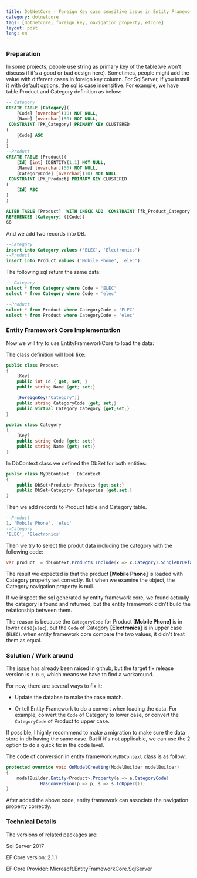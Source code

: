 ```yaml
---
title: DotNetCore - Foreign Key case sensitive issue in Entity Framework Core
category: dotnetcore  
tags: [dotnetcore, foreign key, navigation property, efcore]  
layout: post  
lang: en
---
```


### Preparation

In some projects, people use string as primary key of the table(we won't discuss if it's a good or bad design here). Sometimes, people might add the value with different cases in foreign key column. For SqlServer, if you install it with default options, the sql is case insensitive. For example, we have table Product and Category definition as below:

```sql
-- Category
CREATE TABLE [Category](
	[Code] [nvarchar](10) NOT NULL,
	[Name] [nvarchar](50) NOT NULL,
 CONSTRAINT [PK_Category] PRIMARY KEY CLUSTERED 
(
	[Code] ASC
)
)
--Product
CREATE TABLE [Product](
    [Id] [int] IDENTITY(1,1) NOT NULL,
    [Name] [nvarchar](50) NOT NULL,
    [CategoryCode] [nvarchar](10) NOT NULL
 CONSTRAINT [PK_Product] PRIMARY KEY CLUSTERED 
(
	[Id] ASC
)
)

ALTER TABLE [Product]  WITH CHECK ADD  CONSTRAINT [fk_Product_Category] FOREIGN KEY([CategoryCode])
REFERENCES [Category] ([Code])
GO
```

And we add two records into DB.

```sql
--Category
insert into Category values ('ELEC', 'Electronics')
--Product
insert into Product values ('Mobile Phone', 'elec')
```

The following sql return the same data:
```sql
-- Category
select * from Category where Code = 'ELEC'
select * from Category where Code = 'elec'

--Product 
select * from Product where CategoryCode = 'ELEC'
select * from Product where CategoryCode = 'elec'
```

### Entity Framework Core Implementation

Now we will try to use EntityFrameworkCore to load the data:

The class definition will look like:

```csharp 
public class Product
{
    [Key]
    public int Id { get; set; }
    public string Name {get; set;}

    [ForeignKey("Category")]
    public string CategoryCode {get; set;}
    public virtual Category Category {get;set;}
}

public class Category
{
    [Key]
    public string Code {get; set;}
    public string Name {get; set;}
}
```


In DbContext class we defined the DbSet for both entities:

```csharp
public class MyDbContext : DbContext
{
    public DbSet<Product> Products {get;set;}
    public DbSet<Category> Categories {get;set;}
}
```

Then we add records to Product table and Category table.

```sql
--Product
1, 'Mobile Phone', 'elec'
--Category
'ELEC', 'Electronics'
```

Then we try to select the produt data including the category with the following code: 

```csharp
var product  = dbContext.Products.Include(x => x.Category).SingleOrDefault(x => x.Id == 1);
```

The result we expected is that the product **[Mobile Phone]** is loaded with Category property set correctly. But when we examine the object, the Category navigation property is null.

If we inspect the sql generated by entity framework core, we found actually the category is found and returned, but the entity framework didn't build the relationship between them.

The reason is because the `CategoryCode` for Product **[Mobile Phone]** is in lower case(`elec`), but the `Code` of Category **[Electronics]** is in upper case (`ELEC`). when entity framework core compare the two values, it didn't treat them as equal.


### Solution / Work around

The [issue](https://github.com/aspnet/EntityFrameworkCore/issues/673) has already been raised in github, but the target fix release version is `3.0.0`, which means we have to find a workaround.

For now, there are several ways to fix it:

* Update the databse to make the case match.


* Or tell Entity Framework to do a convert when loading the data. For example, convert the `Code` of Category to lower case, or convert the `CategoryCode` of Product to upper case.

If possible, I highly recommend to make a migration to make sure the data store in db having the same case. But if it's not applicable, we can use the 2 option to do a quick fix in the code level.

The code of conversion in entity framework `MyDbContext` class is as follow:

```csharp
protected override void OnModelCreating(ModelBuilder modelBuilder)
{
    modelBuilder.Entity<Product>.Property(e => e.CategoryCode)
            .HasConversion(p => p, s => s.ToUpper());
}
```

After added the above code, entity framework can associate the navigation property correctly.

### Technical Details


The versions of related packages are:

Sql Server 2017

EF Core version: 2.1.1

EF Core Provider: Microsoft.EntityFrameworkCore.SqlServer




